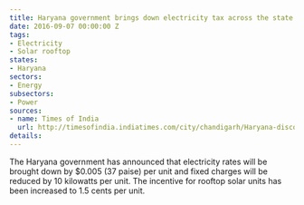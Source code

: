 ```yaml
---
title: Haryana government brings down electricity tax across the state
date: 2016-09-07 00:00:00 Z
tags:
- Electricity
- Solar rooftop
states:
- Haryana
sectors:
- Energy
subsectors:
- Power
sources:
- name: Times of India
  url: http://timesofindia.indiatimes.com/city/chandigarh/Haryana-discoms-to-bill-consumers-at-lower-rates-from-current-billing-cycle/articleshow/54006733.cms
details: 
---
```


The Haryana government has announced that electricity rates will be brought down by $0.005 (37 paise) per unit and fixed charges will be reduced by 10 kilowatts per unit. The incentive for rooftop solar units has been increased to 1.5 cents per unit.
